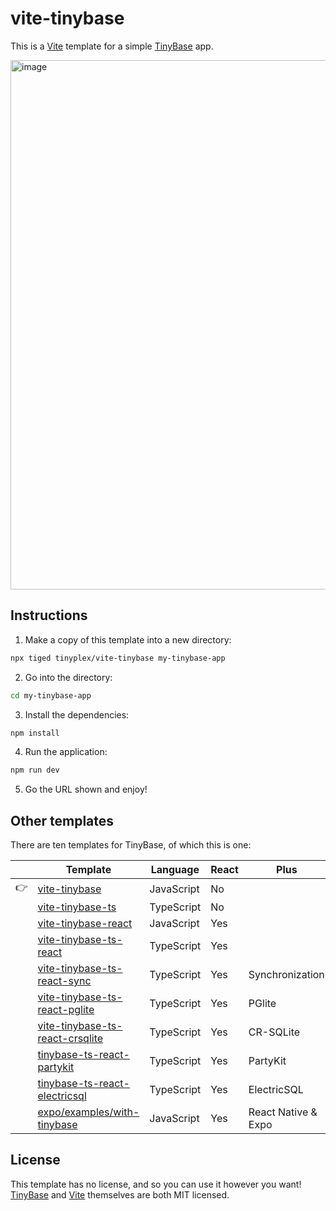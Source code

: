 # vite-tinybase

This is a [Vite](https://vitejs.dev/) template for a simple
[TinyBase](https://tinybase.org/) app.

<img width="847" alt="image" src="https://github.com/user-attachments/assets/569126a8-a296-458a-a23b-482e5570ce75">

## Instructions

1. Make a copy of this template into a new directory:

```sh
npx tiged tinyplex/vite-tinybase my-tinybase-app
```

2. Go into the directory:

```sh
cd my-tinybase-app
```

3. Install the dependencies:

```sh
npm install
```

4. Run the application:

```sh
npm run dev
```

5. Go the URL shown and enjoy!

## Other templates

There are ten templates for TinyBase, of which this is one:

|     | Template                                                                                       | Language   | React | Plus                |
| --- | ---------------------------------------------------------------------------------------------- | ---------- | ----- | ------------------- |
| 👉  | [vite-tinybase](https://github.com/tinyplex/vite-tinybase)                                     | JavaScript | No    |                     |
|     | [vite-tinybase-ts](https://github.com/tinyplex/vite-tinybase-ts)                               | TypeScript | No    |                     |
|     | [vite-tinybase-react](https://github.com/tinyplex/vite-tinybase-react)                         | JavaScript | Yes   |                     |
|     | [vite-tinybase-ts-react](https://github.com/tinyplex/vite-tinybase-ts-react)                   | TypeScript | Yes   |                     |
|     | [vite-tinybase-ts-react-sync](https://github.com/tinyplex/vite-tinybase-ts-react-sync)         | TypeScript | Yes   | Synchronization     |
|     | [vite-tinybase-ts-react-pglite](https://github.com/tinyplex/vite-tinybase-ts-react-pglite)     | TypeScript | Yes   | PGlite              |
|     | [vite-tinybase-ts-react-crsqlite](https://github.com/tinyplex/vite-tinybase-ts-react-crsqlite) | TypeScript | Yes   | CR-SQLite           |
|     | [tinybase-ts-react-partykit](https://github.com/tinyplex/tinybase-ts-react-partykit)           | TypeScript | Yes   | PartyKit            |
|     | [tinybase-ts-react-electricsql](https://github.com/tinyplex/tinybase-ts-react-electricsql)     | TypeScript | Yes   | ElectricSQL         |
|     | [expo/examples/with-tinybase](https://github.com/expo/examples/tree/master/with-tinybase)      | JavaScript | Yes   | React Native & Expo |

## License

This template has no license, and so you can use it however you want!
[TinyBase](https://github.com/tinyplex/tinybase/blob/main/LICENSE) and
[Vite](https://github.com/vitejs/vite/blob/main/LICENSE) themselves are both MIT
licensed.
